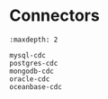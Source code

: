 # Connectors

```{toctree}
:maxdepth: 2

mysql-cdc
postgres-cdc
mongodb-cdc
oracle-cdc
oceanbase-cdc
```
